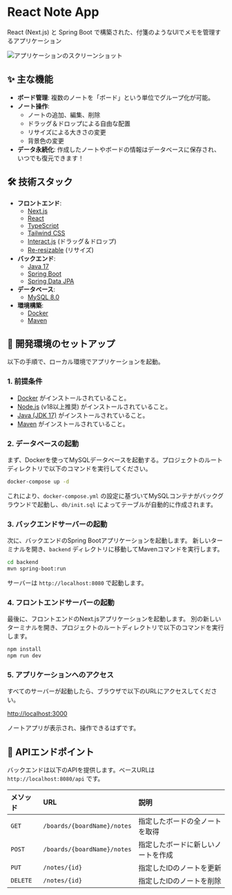 # React Note App

React (Next.js) と Spring Boot で構築された、付箋のようなUIでメモを管理するアプリケーション

![アプリケーションのスクリーンショット](httpsd://user-images.githubusercontent.com/1234567/123456789-abcdef.png)  <!-- あとで実際のスクリーンショットに差し替える -->

## ✨ 主な機能

*   **ボード管理**: 複数のノートを「ボード」という単位でグループ化が可能。
*   **ノート操作**:
    *   ノートの追加、編集、削除
    *   ドラッグ＆ドロップによる自由な配置
    *   リサイズによる大きさの変更
    *   背景色の変更
*   **データ永続化**: 作成したノートやボードの情報はデータベースに保存され、いつでも復元できます！

## 🛠️ 技術スタック

*   **フロントエンド**:
    *   [Next.js](https://nextjs.org/)
    *   [React](https://react.dev/)
    *   [TypeScript](https://www.typescriptlang.org/)
    *   [Tailwind CSS](https://tailwindcss.com/)
    *   [Interact.js](https://interactjs.io/) (ドラッグ＆ドロップ)
    *   [Re-resizable](https://github.com/bokuweb/re-resizable) (リサイズ)
*   **バックエンド**:
    *   [Java 17](https://www.oracle.com/java/technologies/javase/jdk17-archive-downloads.html)
    *   [Spring Boot](https://spring.io/projects/spring-boot)
    *   [Spring Data JPA](https://spring.io/projects/spring-data-jpa)
*   **データベース**:
    *   [MySQL 8.0](https://www.mysql.com/)
*   **環境構築**:
    *   [Docker](https://www.docker.com/)
    *   [Maven](https://maven.apache.org/)

## 🚀 開発環境のセットアップ

以下の手順で、ローカル環境でアプリケーションを起動。

### 1. 前提条件

*   [Docker](https://www.docker.com/get-started) がインストールされていること。
*   [Node.js](https://nodejs.org/) (v18以上推奨) がインストールされていること。
*   [Java (JDK 17)](https://www.oracle.com/java/technologies/javase/jdk17-archive-downloads.html) がインストールされていること。
*   [Maven](https://maven.apache.org/download.cgi) がインストールされていること。

### 2. データベースの起動

まず、Dockerを使ってMySQLデータベースを起動する。プロジェクトのルートディレクトリで以下のコマンドを実行してください。

```bash
docker-compose up -d
```

これにより、`docker-compose.yml` の設定に基づいてMySQLコンテナがバックグラウンドで起動し、`db/init.sql` によってテーブルが自動的に作成されます。

### 3. バックエンドサーバーの起動

次に、バックエンドのSpring Bootアプリケーションを起動します。
新しいターミナルを開き、`backend` ディレクトリに移動してMavenコマンドを実行します。

```bash
cd backend
mvn spring-boot:run
```

サーバーは `http://localhost:8080` で起動します。

### 4. フロントエンドサーバーの起動

最後に、フロントエンドのNext.jsアプリケーションを起動します。
別の新しいターミナルを開き、プロジェクトのルートディレクトリで以下のコマンドを実行します。

```bash
npm install
npm run dev
```

### 5. アプリケーションへのアクセス

すべてのサーバーが起動したら、ブラウザで以下のURLにアクセスしてください。

[http://localhost:3000](http://localhost:3000)

ノートアプリが表示され、操作できるはずです。

## 📄 APIエンドポイント

バックエンドは以下のAPIを提供します。ベースURLは `http://localhost:8080/api` です。

| メソッド | URL                               | 説明                             |
| :------- | :-------------------------------- | :------------------------------- |
| `GET`    | `/boards/{boardName}/notes`       | 指定したボードの全ノートを取得   |
| `POST`   | `/boards/{boardName}/notes`       | 指定したボードに新しいノートを作成 |
| `PUT`    | `/notes/{id}`                     | 指定したIDのノートを更新         |
| `DELETE` | `/notes/{id}`                     | 指定したIDのノートを削除         |
